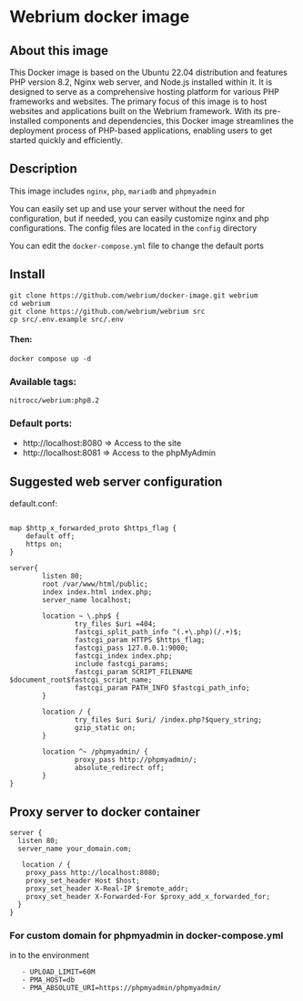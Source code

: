 # Webrium docker image

## About this image

This Docker image is based on the Ubuntu 22.04 distribution and features PHP version 8.2, Nginx web server, and Node.js installed within it. It is designed to serve as a comprehensive hosting platform for various PHP frameworks and websites. The primary focus of this image is to host websites and applications built on the Webrium framework. With its pre-installed components and dependencies, this Docker image streamlines the deployment process of PHP-based applications, enabling users to get started quickly and efficiently.

## Description

This image includes `nginx`, `php`, `mariadb` and `phpmyadmin`

You can easily set up and use your server without the need for configuration, but if needed, you can easily customize nginx and php configurations. The config files are located in the `config` directory

You can edit the `docker-compose.yml` file to change the default ports

## Install
```
git clone https://github.com/webrium/docker-image.git webrium
cd webrium
git clone https://github.com/webrium/webrium src
cp src/.env.example src/.env
```
#### Then:

```
docker compose up -d
```

### Available tags:

  ``nitrocc/webrium:php8.2`` 
  
  
 ### Default ports:
  - http://localhost:8080 => Access to the site
  - http://localhost:8081 => Access to the phpMyAdmin


## Suggested web server configuration

default.conf:
```NGINX

map $http_x_forwarded_proto $https_flag {
    default off;
    https on;
}

server{
        listen 80;
        root /var/www/html/public;
        index index.html index.php;
        server_name localhost;

        location ~ \.php$ {
                try_files $uri =404;
                fastcgi_split_path_info ^(.+\.php)(/.+)$;
                fastcgi_param HTTPS $https_flag;
                fastcgi_pass 127.0.0.1:9000;
                fastcgi_index index.php;
                include fastcgi_params;
                fastcgi_param SCRIPT_FILENAME $document_root$fastcgi_script_name;
                fastcgi_param PATH_INFO $fastcgi_path_info;
        }

        location / {
                try_files $uri $uri/ /index.php?$query_string;
                gzip_static on;
        }

        location ^~ /phpmyadmin/ {
                proxy_pass http://phpmyadmin/;
                absolute_redirect off;
        }
}

```

## Proxy server to docker container

```NGINX
server {
  listen 80;
  server_name your_domain.com;

   location / {
    proxy_pass http://localhost:8080;
    proxy_set_header Host $host;
    proxy_set_header X-Real-IP $remote_addr;
    proxy_set_header X-Forwarded-For $proxy_add_x_forwarded_for;
  }
}

```


### For custom domain for phpmyadmin in docker-compose.yml

in to the environment
```
   - UPLOAD_LIMIT=60M
   - PMA_HOST=db
   - PMA_ABSOLUTE_URI=https://phpmyadmin/phpmyadmin/
```
